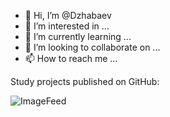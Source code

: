 - 👋 Hi, I’m @Dzhabaev
- 👀 I’m interested in ...
- 🌱 I’m currently learning ...
- 💞️ I’m looking to collaborate on ...
- 📫 How to reach me ...


Study projects published on GitHub:

![ImageFeed](https://github.com/Dzhabaev/Dzhabaev/assets/137287126/21cf2f43-02dc-4d5e-ab24-63a69c70b62d)


<!---
Dzhabaev/Dzhabaev is a ✨ special ✨ repository because its `README.md` (this file) appears on your GitHub profile.
You can click the Preview link to take a look at your changes.
--->
